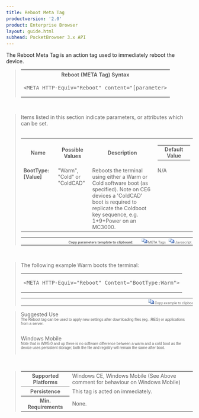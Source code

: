 ```yaml
---
title: Reboot Meta Tag
productversion: '2.0'
product: Enterprise Browser
layout: guide.html
subhead: PocketBrowser 3.x API
---
```


The Reboot Meta Tag is an action tag used to immediately reboot the device.

<div id="SyntaxSpan" style="display:block">
<blockquote>
<table class="clsSyntax" cellspacing="1" cellpadding="3" width="95%">
<tr>
<th class="clsSyntaxHeadings">Reboot (META Tag) Syntax
</th>
</tr>
<tr>
<td class="clsSyntaxCells">
<pre class="clsSyntaxCells">&lt;META HTTP-Equiv="Reboot" content="[parameter&gt;</pre>
</td>
</tr>
</table>
</blockquote><br></div>
<div id="ParametersWSpan" style="display:block">
<blockquote>
Items listed in this section indicate parameters, or attributes which can be set.
<BR><BR><table class="clsSyntax" cellspacing="1" cellpadding="3" width="95%">
<col width="20%">
<col width="20%">
<col width="38%">
<col width="22%">
<tr>
<th class="clsSyntaxHeadings">Name</th>
<th class="clsSyntaxHeadings">Possible Values</th>
<th class="clsSyntaxHeadings">Description</th>
<th class="clsSyntaxHeadings">
<table cellspacing="0" cellpadding="0">
<tr>
<td width="85%" class="clsSyntaxHeadings" style="border-bottom-style: none;">Default Value</td>
</tr>
</table>
</th>
</tr>
<tr>
<td valign="top" class="clsSyntaxCells"><b>BootType:[Value]
	</b></td>
<td valign="top" class="clsSyntaxCells">"Warm", "Cold" or "ColdCAD"</td>
<td valign="top" class="clsSyntaxCells">Reboots the terminal using either a Warm or Cold software boot (as specified).  Note on CE6 devices a 'ColdCAD' boot is required to replicate the Coldboot key sequence, e.g. 1+9+Power on an MC3000.</td>
<td valign="top" class="clsSyntaxCells">N/A</td>
</tr>
</table>
<table cellspacing="1" cellpadding="3" width="95%">
<col width="78%">
<col width="8%">
<col width="1%">
<col width="5%">
<col width="1%">
<col width="5%">
<col width="2%">
<tr align="right">
<td></td>
<td valign="bottom" style="border-bottom-style: none;font-weight:normal;font-size:xx-small;"><nobr><b>Copy parameters template to clipboard:</b></nobr></td>
<td></td>
<td valign="bottom" style="border-bottom-style: none;font-weight:normal;font-size:xx-small;"><nobr><img id="imgCopyDefaultsW" alt="Copy META Tag template to clipboard" onclick="CopyTemplate('txtMETATemplateW')" onmouseover="this.style.cursor='hand'" src="../Resources/CopyDefaults.gif">
META Tags
</nobr></td>
<td></td>
<td valign="middle" style="border-bottom-style: none;font-weight:normal;font-size:xx-small;"><nobr><img id="imgCopyDefaultsW" alt="Copy Javascript template to clipboard" onclick="CopyTemplate('txtJavascriptTemplateW')" onmouseover="this.style.cursor='hand'" src="../Resources/CopyDefaults.gif">
Javascript
</nobr></td>
<td></td>
</tr>
</table>
<div style="display:none"><textarea id="txtMETATemplateW">&lt;!-- 
The Reboot META Tag is an action tag used to reboot the terminal immediately.
--&gt;

&lt;!-- &lt;META HTTP-Equiv="Reboot" Content="BootType:[Value]"&gt; --&gt;      &lt;!-- Reboots the terminal using either a Warm or Cold software boot (as specified).  Note on CE6 devices a 'ColdCAD' boot is required to replicate the Coldboot key sequence, e.g. 1+9+Power on an MC3000. --&gt;</textarea></div>
<div style="display:none"><textarea id="txtJavascriptTemplateW">&lt;script&gt;
/*
The Reboot META Tag is an action tag used to reboot the terminal immediately.
*/

function doRebootInit()
{
var objGeneric = new ActiveXObject("PocketBrowser.Generic");

//objGeneric.InvokeMETAFunction('Reboot', 'BootType:[Value]');      /* Reboots the terminal using either a Warm or Cold software boot (as specified).  Note on CE6 devices a 'ColdCAD' boot is required to replicate the Coldboot key sequence, e.g. 1+9+Power on an MC3000. */

}
&lt;/script&gt;</textarea></div>
</blockquote><br></div>

<div id="ExamplesSpan" style="display:block">
<blockquote>
<p>The following example Warm boots the terminal:</p>
<table class="clsSyntax" cellspacing="1" cellpadding="3" width="95%">
<tr>
<td>
<pre class="clsSyntaxCells">
&lt;META HTTP-Equiv="Reboot" Content="BootType:Warm"&gt;
</pre>
</td>
</tr>
</table>
<table cellspacing="1" cellpadding="3" width="95%">
<col width="85%">
<col width="15%">
<tr align="right">
<td></td>
<td valign="bottom" style="border-bottom-style: none;font-weight:normal;font-size:xx-small;"><nobr><img id="imgCopyDefaults" alt="Copy example to clipboard" onmouseover="this.style.cursor='hand'" src="../Resources/CopyDefaults.gif" onclick="CopyTemplate('ID0EHB');">
Copy example to clipboard
</nobr></td>
</tr>
</table>
<div id="Examples" style="display:none"><textarea id="ID0EHB">&lt;!-- 
The following example Warm boots the terminal:
--&gt;

&lt;META HTTP-Equiv="Reboot" Content="BootType:Warm"&gt;
</textarea></div>
</blockquote>
</div>
<div id="RemarksSpan" style="display:block">
<blockquote>
<DIV class="clsRef">Suggested Use</DIV>
<DIV style="font-family:verdana,arial,helvetica;font-size:x-small;">
The Reboot tag can be used to apply new settings after downloading files (eg. .REG) or applications from a server.
</DIV>
<pre style="font-family:courier;font-size:small;"></pre>
<DIV class="clsRef">Windows Mobile</DIV>
<DIV style="font-family:verdana,arial,helvetica;font-size:x-small;">
Note that in WM5.0 and up there is no software difference between a warm and a cold boot as the device uses persistent storage; both the file and registry will remain the same after boot.
</DIV>
<pre style="font-family:courier;font-size:small;"></pre>
</blockquote><br></div>
<div id="InfoSpan" style="display:block">
<blockquote>
<table>
<tr>
<th>Supported Platforms</th>
<td>Windows CE, Windows Mobile (See Above comment for behaviour on Windows Mobile)</td>
</tr>
<tr>
<th>Persistence</th>
<td>This tag is acted on immediately.</td>
</tr>
<tr>
<th>Min. Requirements</th>
<td>None.</td>
</tr>
</table>
</blockquote><br></div>
<div id="DefaultParamsSpan" style="display:none">
<pre><textarea id="DefaultParameters"></textarea></pre>
</div>
